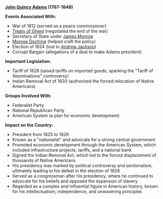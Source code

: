 **[John Quincy Adams](./../John-Quincy-Adams/) (1767-1848)**

**Events Associated With:**

* War of 1812 (served as a peace commissioner)
* [Treaty of Ghent](./../Treaty-of-Ghent/) (negotiated the end of the war)
* Secretary of State under [James Monroe](./../James-Monroe/)
* [Monroe Doctrine](./../Monroe-Doctrine/) (helped craft the policy)
* Election of 1824 (lost to [Andrew Jackson](./../Andrew-Jackson/))
* Corrupt Bargain (allegations of a deal to make Adams president)

**Important Legislation:**

* Tariff of 1828 (raised tariffs on imported goods, sparking the "Tariff of Abominations" controversy)
* Indian Removal Act of 1830 (authorized the forced relocation of Native Americans)

**Groups Involved With:**

* Federalist Party
* National Republican Party
* American System (a plan for economic development)

**Impact on the Country:**

* President from 1825 to 1829
* Known as a "nationalist" and advocate for a strong central government
* Promoted economic development through the American System, which included infrastructure projects, tariffs, and a national bank
* Signed the Indian Removal Act, which led to the forced displacement of thousands of Native Americans
* His presidency was marked by political controversy and sectionalism, ultimately leading to his defeat in the election of 1828
* Served as a congressman after his presidency, where he continued to advocate for his beliefs and opposed the expansion of slavery
* Regarded as a complex and influential figure in American history, known for his intellectualism, independence, and unwavering principles
